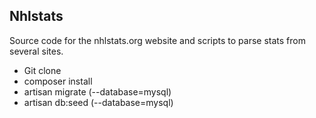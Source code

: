 ## Nhlstats

Source code for the nhlstats.org website and scripts to parse stats from several sites.

* Git clone
* composer install
* artisan migrate (--database=mysql)
* artisan db:seed (--database=mysql)
